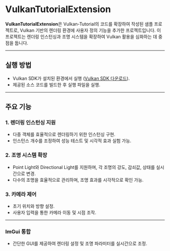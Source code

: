 # VulkanTutorialExtension

**VulkanTutorialExtension**은 Vulkan-Tutorial의 코드를 확장하여 작성된 샘플 프로젝트로, Vulkan 기반의 렌더링 환경에 사용자 정의 기능을 추가한 프로젝트입니다. 이 프로젝트는 렌더링 인스턴싱과 조명 시스템을 확장하여 Vulkan 활용을 심화하는 데 중점을 둡니다.

---

## 실행 방법
- Vulkan SDK가 설치된 환경에서 실행 ([Vulkan SDK 다운로드](https://vulkan.lunarg.com/sdk/home)).
- 제공된 소스 코드를 빌드한 후 실행 파일을 실행.

---

## 주요 기능

### 1. **렌더링 인스턴싱 지원**
- 다중 객체를 효율적으로 렌더링하기 위한 인스턴싱 구현.
- 인스턴스 개수를 조정하여 성능 테스트 및 시각적 효과 실험 가능.

### 2. **조명 시스템 확장**
- Point Light와 Directional Light를 지원하며, 각 조명의 강도, 감쇠값, 상태를 실시간으로 변경.
- 다수의 조명을 효율적으로 관리하며, 조명 효과를 시각적으로 확인 가능.

### 3. **카메라 제어**
- 초기 위치와 방향 설정.
- 사용자 입력을 통한 카메라 이동 및 시점 조작.

---

### ImGui 통합
- 간단한 GUI를 제공하여 렌더링 설정 및 조명 파라미터를 실시간으로 조정.

